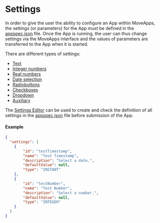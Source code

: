 # Settings

In order to give the user the ability to configure an App within MoveApps, the settings (or parameters) for the App must be defined in the [appspec.json](appspec.md) file. Once the App is running, the user can thus change settings via the MoveApps interface and the values of parameters are transferred to the App when it is started.

There are different types of settings:
  - [Text](appspec/current/settings/string.md)
  - [Integer numbers](appspec/current/settings/integer.md)
  - [Real numbers](appspec/current/settings/double.md)
  - [Date selection](appspec/current/settings/timestamp.md)
  - [Radiobuttons](appspec/current/settings/radiobuttons.md)
  - [Checkboxes](appspec/current/settings/checkbox.md)
  - [Dropdown](appspec/current/settings/dropdown.md)
  - [Auxiliary](appspec/current/settings/auxiliary.md)
  
  The [Settings Editor](https://www.moveapps.org/apps/settingseditor) can be used to create and check the definition of all settings in the [appspec.json](appspec.md) file before submission of the App.

#### Example
```json
{
  "settings": [
    {
        "id": "testTimestamp",
        "name": "Test Timestamp",
        "description": "Select a date.",
        "defaultValue": null,
		"type": "INSTANT"
    },
    {
        "id": "testNumber",
        "name": "Test Number",
        "description": "Select a number.",
        "defaultValue": null,
		"type": "INTEGER"
    }
  ]
}
```